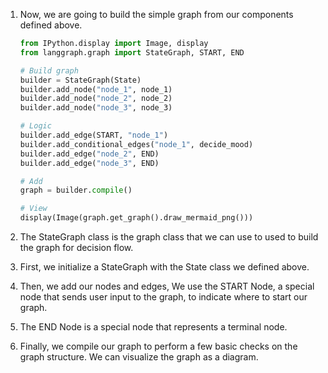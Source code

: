1. Now, we are going to build the simple graph from our components defined above.

    ```python
    from IPython.display import Image, display
    from langgraph.graph import StateGraph, START, END

    # Build graph
    builder = StateGraph(State)
    builder.add_node("node_1", node_1)
    builder.add_node("node_2", node_2)
    builder.add_node("node_3", node_3)

    # Logic
    builder.add_edge(START, "node_1")
    builder.add_conditional_edges("node_1", decide_mood)
    builder.add_edge("node_2", END)
    builder.add_edge("node_3", END)

    # Add
    graph = builder.compile()

    # View
    display(Image(graph.get_graph().draw_mermaid_png()))
    ```

2. The StateGraph class is the graph class that we can use to used to build the graph for decision flow.

3. First, we initialize a StateGraph with the State class we defined above.

4. Then, we add our nodes and edges, We use the START Node, a special node that sends user input to the graph, to indicate where to start our graph.

5. The END Node is a special node that represents a terminal node.

6. Finally, we compile our graph to perform a few basic checks on the graph structure. We can visualize the graph as a diagram.